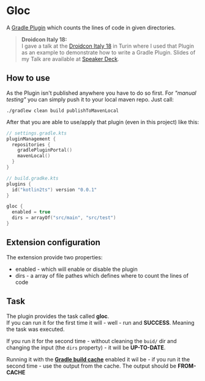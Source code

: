 # Gloc
A [Gradle Plugin](https://docs.gradle.org/current/userguide/custom_plugins.html) which counts the lines of code in given directories.

> **Droidcon Italy 18:**<br>
I gave a talk at the [Droidcon Italy 18](http://it.droidcon.com/2018/talks/269/) in Turin where I used that Plugin as an example to demonstrate how to write a Gradle Plugin.
Slides of my Talk are available at [Speaker Deck](https://speakerdeck.com/stefma/how-to-write-gradle-plugins-in-kotlin).

## How to use
As the Plugin isn't published anywhere you have to do so first. For *"manual testing"* you can simply push it to your local maven repo.
Just call:
```
./gradlew clean build publishToMavenLocal
```
After that you are able to use/apply that plugin (even in this project) like this:
```kotlin
// settings.gradle.kts
pluginManagement {
  repositories {
    gradlePluginPortal()
    mavenLocal()
  }
}

// build.gradke.kts
plugins {
  id("kotlin2ts") version "0.0.1"
}

gloc {
  enabled = true
  dirs = arrayOf("src/main", "src/test")
}
```

## Extension configuration
The extension provide two properties:
* enabled - which will enable or disable the plugin
* dirs - a array of file pathes which defines where to count the lines of code

## Task
The plugin provides the task called **gloc**.<br>
If you can run it for the first time it will - well - run and **SUCCESS**. Meaning the task was executed.

If you run it for the second time - without cleaning the `buid/` dir and changing the input (the `dirs` property) - it will be **UP-TO-DATE**.

Running it with the [**Gradle build cache**](https://docs.gradle.org/current/userguide/build_cache.html) enabled it wil be - if you run it the second time - use the output from the cache. 
The output should be **FROM-CACHE**
